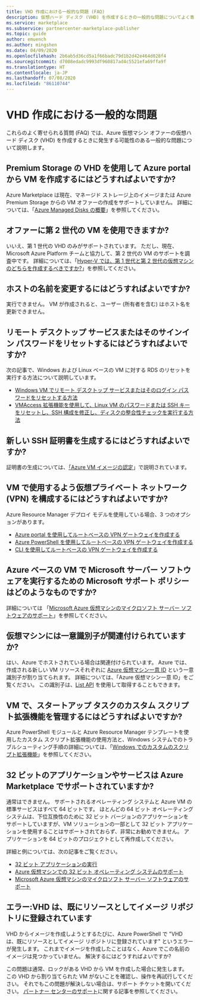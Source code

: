 ```yaml
---
title: VHD 作成における一般的な問題 (FAQ)
description: 仮想ハード ディスク (VHD) を作成するときの一般的な問題についてよく寄せられる質問。
ms.service: marketplace
ms.subservice: partnercenter-marketplace-publisher
ms.topic: guide
author: emuench
ms.author: mingshen
ms.date: 04/09/2020
ms.openlocfilehash: 2b6ab5d36cd5a1f66badc79d1b2d42e464d028f4
ms.sourcegitcommit: d7008edadc9993df960817ad4c5521efa69ffa9f
ms.translationtype: HT
ms.contentlocale: ja-JP
ms.lasthandoff: 07/08/2020
ms.locfileid: "86110744"
---
```

# <a name="common-issues-during-vhd-creation"></a>VHD 作成における一般的な問題

これらのよく寄せられる質問 (FAQ) では、Azure 仮想マシン オファーの仮想ハード ディスク (VHD) を作成するときに発生する可能性のある一般的な問題について説明します。

## <a name="how-do-i-create-a-vm-from-the-azure-portal-using-a-vhd-in-premium-storage"></a>Premium Storage の VHD を使用して Azure portal から VM を作成するにはどうすればよいですか?

Azure Marketplace は現在、マネージド ストレージ上のイメージまたは Azure Premium Storage からの VM オファーの作成をサポートしていません。 詳細については、「[Azure Managed Disks の概要](../../virtual-machines/windows/managed-disks-overview.md)」を参照してください。

## <a name="can-i-use-generation-2-vms-for-offers"></a>オファーに第 2 世代の VM を使用できますか?

いいえ、第 1 世代の VHD のみがサポートされています。 ただし、現在、Microsoft Azure Platform チームと協力して、第 2 世代の VM のサポートを調査中です。 詳細については、「[Hyper-V では、第 1 世代と第 2 世代の仮想マシンのどちらを作成するべきですか?](https://docs.microsoft.com/windows-server/virtualization/hyper-v/plan/should-i-create-a-generation-1-or-2-virtual-machine-in-hyper-v)」を参照してください。

## <a name="how-do-i-change-the-name-of-the-host"></a>ホストの名前を変更するにはどうすればよいですか?

実行できません。 VM が作成されると、ユーザー (所有者を含む) はホスト名を更新できません。

## <a name="how-do-i-reset-the-remote-desktop-service-or-its-sign-in-password"></a>リモート デスクトップ サービスまたはそのサインイン パスワードをリセットするにはどうすればよいですか?

次の記事で、Windows および Linux ベースの VM に対する RDS のリセットを実行する方法について説明しています。

* [Windows VM でリモート デスクトップ サービスまたはそのログイン パスワードをリセットする方法](https://azure.microsoft.com/documentation/articles/virtual-machines-windows-reset-rdp/)
* [VMAccess 拡張機能を使用して、Linux VM のパスワードまたは SSH キーをリセットし、SSH 構成を修正し、ディスクの整合性チェックを実行する方法](https://azure.microsoft.com/documentation/articles/virtual-machines-linux-classic-reset-access/)

## <a name="how-do-i-generate-new-ssh-certificates"></a>新しい SSH 証明書を生成するにはどうすればよいですか?

証明書の生成については、[「Azure VM イメージの認定](https://aks.ms/CertifyVMimage)」で説明されています。

## <a name="how-do-i-configure-a-virtual-private-network-vpn-to-work-with-my-vms"></a>VM で使用するよう仮想プライベート ネットワーク (VPN) を構成するにはどうすればよいですか?

Azure Resource Manager デプロイ モデルを使用している場合、3 つのオプションがあります。

* [Azure portal を使用してルートベースの VPN ゲートウェイを作成する](../../vpn-gateway/create-routebased-vpn-gateway-portal.md)
* [Azure PowerShell を使用してルートベースの VPN ゲートウェイを作成する](../../vpn-gateway/create-routebased-vpn-gateway-powershell.md)
* [CLI を使用してルートベースの VPN ゲートウェイを作成する](../../vpn-gateway/create-routebased-vpn-gateway-cli.md)

## <a name="what-are-microsoft-support-policies-for-running-microsoft-server-software-on-azure-based-vms"></a>Azure ベースの VM で Microsoft サーバー ソフトウェアを実行するための Microsoft サポート ポリシーはどのようなものですか?

詳細については 「[Microsoft Azure 仮想マシンのマイクロソフト サーバー ソフトウェアのサポート](https://support.microsoft.com/help/2721672/microsoft-server-software-support-for-microsoft-azure-virtual-machines)」を参照してください。

## <a name="do-virtual-machines-have-unique-identifiers-associated-with-them"></a>仮想マシンには一意識別子が関連付けられていますか?

はい、Azure でホストされている場合は関連付けられています。 Azure では、作成される新しい VM リソースそれぞれに [Azure 仮想マシン一意 ID](https://blogs.msdn.microsoft.com/wasimbloch/2016/10/20/azure-virtual-machine-unique-id/) という一意識別子が割り当てられます。 詳細については、「Azure 仮想マシン一意 ID」をご覧ください。 この識別子は、[List API](https://docs.microsoft.com/rest/api/compute/virtualmachines/list) を使用して取得することもできます。

## <a name="in-a-vm-how-do-i-manage-the-custom-script-extension-in-the-startup-task"></a>VM で、スタートアップ タスクのカスタム スクリプト拡張機能を管理するにはどうすればよいですか?

Azure PowerShell モジュールと Azure Resource Manager テンプレートを使用したカスタム スクリプト拡張機能の使用方法と、Windows システムでのトラブルシューティング手順の詳細については、「[Windows でのカスタムのスクリプト拡張機能](https://azure.microsoft.com/documentation/articles/virtual-machines-windows-extensions-customscript/)」を参照してください。

## <a name="are-32-bit-applications-or-services-supported-in-azure-marketplace"></a>32 ビットのアプリケーションやサービスは Azure Marketplace でサポートされていますか?

通常はできません。 サポートされるオペレーティング システムと Azure VM の標準サービスはすべて 64 ビットです。 ほとんどの 64 ビット オペレーティング システムは、下位互換性のために 32 ビット バージョンのアプリケーションをサポートしていますが、VM ソリューションの一部として 32 ビット アプリケーションを使用することはサポートされておらず、非常にお勧めできません。 アプリケーションを 64 ビットのプロジェクトとして再作成してください。

詳細と例については、次の記事をご覧ください。

* [32 ビット アプリケーションの実行](https://docs.microsoft.com/windows/desktop/WinProg64/running-32-bit-applications)
* [Azure 仮想マシンでの 32 ビット オペレーティング システムのサポート](https://support.microsoft.com/help/4021388/support-for-32-bit-operating-systems-in-azure-virtual-machines)
* [Microsoft Azure 仮想マシンのマイクロソフト サーバー ソフトウェアのサポート](https://support.microsoft.com/help/2721672/microsoft-server-software-support-for-microsoft-azure-virtual-machines)

## <a name="error-vhd-is-already-registered-with-image-repository-as-the-resource"></a>エラー:VHD は、既にリソースとしてイメージ リポジトリに登録されています

VHD からイメージを作成しようとするたびに、Azure PowerShell で "VHD は、既にリソースとしてイメージ リポジトリに登録されています" というエラーが発生します。 これまでイメージを作成したことはなく、Azure でこの名前のイメージは見つかっていません。 解決するにはどうすればよいですか?

この問題は通常、ロックがある VHD から VM を作成した場合に発生します。 この VHD から割り当てられた VM がないことを確認し、操作を再試行してください。 それでもこの問題が解決しない場合は、サポート チケットを開いてください。 [パートナー センターのサポート](support.md)に関する記事を参照してください。
